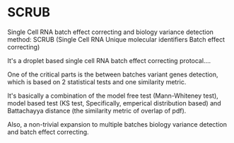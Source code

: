 # SCRUB

Single Cell RNA batch effect correcting and biology variance detection method: SCRUB (Single Cell RNA Unique molecular identifiers Batch effect correcting)

It's a droplet based single cell RNA batch effect correcting protocal....

One of the critical parts is the between batches variant genes detection, which is based on 2 statistical tests and one similarity metric. 

It's basically a combination of the model free test (Mann-Whiteney test), model based test (KS test, Specifically, emperical distribution based) and Battachayya distance (the similarity metric of overlap of pdf).

Also, a non-trivial expansion to multiple batches biology variance detection and batch effect correcting.

